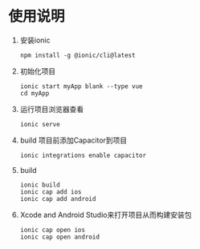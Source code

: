 # 使用说明

1. 安装ionic

   ```
   npm install -g @ionic/cli@latest
   ```

2. 初始化项目

   ```
   ionic start myApp blank --type vue
   cd myApp
   ```

3. 运行项目浏览器查看

   ```
   ionic serve 
   ```

4. build 项目前添加Capacitor到项目

   ```
   ionic integrations enable capacitor
   ```

5. build

   ```
   ionic build
   ionic cap add ios
   ionic cap add android
   ```

6. Xcode and Android Studio来打开项目从而构建安装包

   ```
   ionic cap open ios
   ionic cap open android
   ```